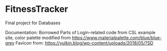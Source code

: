 # FitnessTracker
Final project for Databases

Documentation: Borrowed Parts of Login-related code from CSL example site, color palette modified from https://www.materialpalette.com/blue/blue-grey
Favicon from: https://yulkin.blog/wp-content/uploads/2018/05/?SD